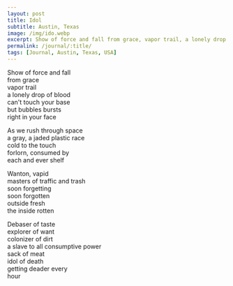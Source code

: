 ```yaml
---
layout: post
title: Idol
subtitle: Austin, Texas
image: /img/ido.webp
excerpt: Show of force and fall from grace, vapor trail, a lonely drop of blood can't touch your base ...
permalink: /journal/:title/
tags: [Journal, Austin, Texas, USA]
---
```


Show of force and fall  
from grace  
vapor trail  
a lonely drop of blood  
can't touch your base  
but bubbles bursts  
right in your face  
  
As we rush through space  
a gray, a jaded 
plastic race  
cold to the touch  
forlorn, consumed by  
each and ever shelf  
  
Wanton, vapid  
masters of traffic and trash  
soon forgetting  
soon forgotten  
outside fresh  
the inside rotten  

Debaser of taste  
explorer of want  
colonizer of dirt  
a slave to all
consumptive power  
sack of meat  
idol of death  
getting deader every  
hour  
